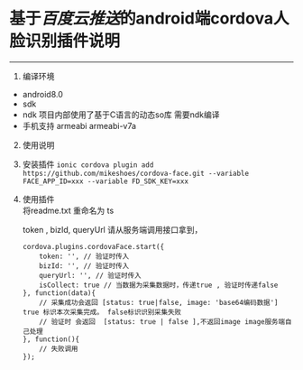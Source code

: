 
# 基于*百度云推送*的android端cordova人脸识别插件说明

-----

1. 编译环境
  * android8.0 
  * sdk 
  * ndk 项目内部使用了基于C语言的动态so库 需要ndk编译
  * 手机支持 armeabi armeabi-v7a 

2. 使用说明
    
 1. 安装插件
    `ionic cordova plugin add https://github.com/mikeshoes/cordova-face.git --variable FACE_APP_ID=xxx --variable FD_SDK_KEY=xxx`
 2. 使用插件   
    将readme.txt 重命名为 ts
    
    token , bizId, queryUrl 请从服务端调用接口拿到，
    
    ```
    cordova.plugins.cordovaFace.start({
        token: '', // 验证时传入
        bizId: '', // 验证时传入
        queryUrl: '', // 验证时传入
        isCollect: true // 当数据为采集数据时，传递true , 验证时传递false
    }, function(data){
        // 采集成功会返回 [status: true|false, image: 'base64编码数据'] true 标识本次采集完成。 false标识识别采集失败
        // 验证时 会返回  [status: true | false ],不返回image image服务端自己处理
    }, function(){
        // 失败调用
    });
